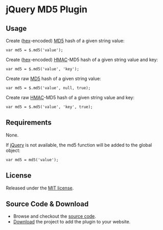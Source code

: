# jQuery MD5 Plugin

## Usage
Create ([hex](http://en.wikipedia.org/wiki/Hexadecimal)-encoded) [MD5](http://en.wikipedia.org/wiki/MD5) hash of a given string value:

    var md5 = $.md5('value');

Create ([hex](http://en.wikipedia.org/wiki/Hexadecimal)-encoded) [HMAC](http://en.wikipedia.org/wiki/HMAC)-MD5 hash of a given string value and key:

    var md5 = $.md5('value', 'key');
    
Create raw [MD5](http://en.wikipedia.org/wiki/MD5) hash of a given string value:

    var md5 = $.md5('value', null, true);

Create raw [HMAC](http://en.wikipedia.org/wiki/HMAC)-MD5 hash of a given string value and key:

    var md5 = $.md5('value', 'key', true);

## Requirements
None.

If [jQuery](http://jquery.com/) is not available, the md5 function will be added to the global object:

    var md5 = md5('value');

## License
Released under the [MIT license](http://creativecommons.org/licenses/MIT/).

## Source Code & Download
* Browse and checkout the [source code](https://github.com/blueimp/jQuery-MD5).
* [Download](https://github.com/blueimp/jQuery-MD5/archives/master) the project to add the plugin to your website.